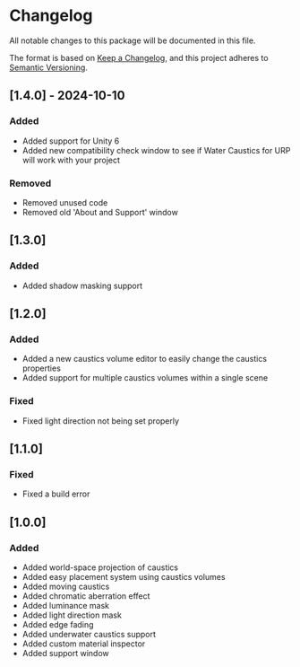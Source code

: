 # Changelog

All notable changes to this package will be documented in this file.

The format is based on [Keep a Changelog](https://keepachangelog.com/en/1.1.0/),
and this project adheres to [Semantic Versioning](https://semver.org/spec/v2.0.0.html).

## [1.4.0] - 2024-10-10

### Added

- Added support for Unity 6
- Added new compatibility check window to see if Water Caustics for URP will work with your project

### Removed

- Removed unused code
- Removed old 'About and Support' window

## [1.3.0]

### Added

- Added shadow masking support

## [1.2.0]

### Added

- Added a new caustics volume editor to easily change the caustics properties
- Added support for multiple caustics volumes within a single scene

### Fixed

- Fixed light direction not being set properly

## [1.1.0]

### Fixed

- Fixed a build error

## [1.0.0]

### Added

- Added world-space projection of caustics
- Added easy placement system using caustics volumes
- Added moving caustics
- Added chromatic aberration effect
- Added luminance mask
- Added light direction mask
- Added edge fading
- Added underwater caustics support
- Added custom material inspector
- Added support window